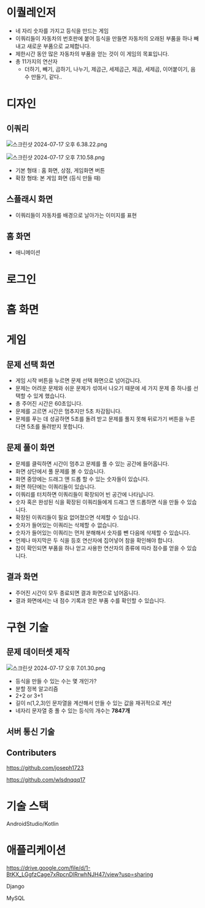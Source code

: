 # 이퀄레인저
- 네 자리 숫자를 가지고 등식을 만드는 게임
- 이쿼리들이 자동차의 번호판에 붙어 등식을 만들면 자동차의 오래된 부품을 하나 빼내고 새로운 부품으로 교체합니다.
- 제한시간 동안 많은 자동차의 부품을 얻는 것이 이 게임의 목표입니다.
- 총 11가지의 연산자
    - 더하기, 빼기, 곱하기, 나누기, 제곱근, 세제곱근, 제곱, 세제곱, 이어붙이기, 음수 만들기, 같다..
    

# 디자인

## 이쿼리

![스크린샷 2024-07-17 오후 6.38.22.png](https://github.com/user-attachments/assets/e4afbd14-da04-47f4-bc4f-f00956eeaf26)

![스크린샷 2024-07-17 오후 7.10.58.png](https://github.com/user-attachments/assets/6c57ba52-68c1-4e35-9997-ed8af021d51c)

- 기본 형태 : 홈 화면, 상점, 게임화면 버튼
- 확장 형태: 본 게임 화면 (등식 만들 때)

## 스플래시 화면

- 이쿼리들이 자동차를 배경으로 날아가는 이미지를 표현

## 홈 화면

- 애니메이션

# 로그인

# 홈 화면

# 게임

## 문제 선택 화면

- 게임 시작 버튼을 누르면 문제 선택 화면으로 넘어갑니다.
- 문제는 어려운 문제와 쉬운 문제가 섞여서 나오기 때문에 세 가지 문제 중 하나를 선택할 수 있게 했습니다.
- 총 주어진 시간은 60초입니다.
- 문제를 고르면 시간은 멈추지만 5초 차감됩니다.
- 문제를 푸는 데 성공하면 5초를 돌려 받고 문제를 풀지 못해 뒤로가기 버튼을 누른다면 5초를 돌려받지 못합니다.

## 문제 풀이 화면

- 문제를 클릭하면 시간이 멈추고 문제를 풀 수 있는 공간에 들어옵니다.
- 화면 상단에서 풀 문제를 볼 수 있습니다.
- 화면 중앙에는 드래그 앤 드롭 할 수 있는 숫자들이 있습니다.
- 화면 하단에는 이쿼리들이 있습니다.
- 이쿼리를 터치하면 이쿼리들이 확장되어 빈 공간에 나타납니다.
- 숫자 혹은 완성된 식을 확장된 이쿼리들에게 드래그 앤 드롭하면 식을 만들 수 있습니다.
- 확장된 이쿼리들이 필요 없어졌으면 삭제할 수 있습니다.
- 숫자가 들어있는 이쿼리는 삭제할 수 없습니다.
- 숫자가 들어있는 이쿼리는 먼저 분해해서 숫자를 뺀 다음에 삭제할 수 있습니다.
- 언제나 마지막은 두 식을 등호 연산자에 집어넣어 참을 확인해야 합니다.
- 참이 확인되면 부품을 하나 얻고 사용한 연산자의 종류에 따라 점수를 얻을 수 있습니다.

## 결과 화면

- 주어진 시간이 모두 종료되면 결과 화면으로 넘어옵니다.
- 결과 화면에서는 내 점수 기록과 얻은 부품 수를 확인할 수 있습니다.

# 구현 기술

## 문제 데이터셋 제작

![스크린샷 2024-07-17 오후 7.01.30.png](https://github.com/user-attachments/assets/4170a7d0-06dc-4240-8801-da4bfdd0a87c)

- 등식을 만들 수 있는 수는 몇 개인가?
- 분할 정복 알고리즘
- 2+2 or 3+1
- 길이 n(1,2,3)인 문자열을 계산해서 만들 수 있는 값을 재귀적으로 계산
- 네자리 문자열 중 풀 수 있는 등식의 개수는 **7847개**

## 서버 통신 기술

## Contributers

https://github.com/joseph1723

https://github.com/wlsdnqqq17

# **기술 스택**

AndroidStudio/Kotlin

# **애플리케이션**
https://drive.google.com/file/d/1-BtKX_LGgfzCage7xRpcnDlRrwhNJH47/view?usp=sharing

Django

MySQL
